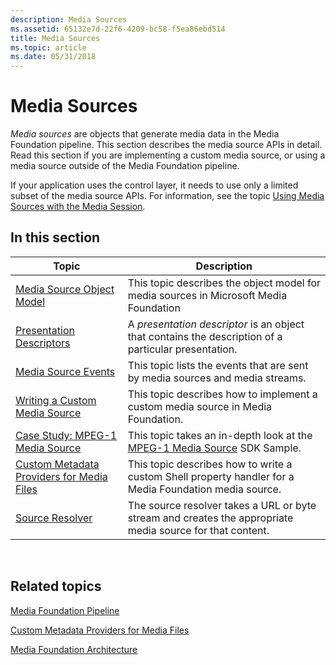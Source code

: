 ```yaml
---
description: Media Sources
ms.assetid: 65132e7d-22f6-4209-bc58-f5ea86ebd514
title: Media Sources
ms.topic: article
ms.date: 05/31/2018
---
```


# Media Sources

*Media sources* are objects that generate media data in the Media Foundation pipeline. This section describes the media source APIs in detail. Read this section if you are implementing a custom media source, or using a media source outside of the Media Foundation pipeline.

If your application uses the control layer, it needs to use only a limited subset of the media source APIs. For information, see the topic [Using Media Sources with the Media Session](using-media-sources-with-the-media-session.md).

## In this section



| Topic                                                                                                 | Description                                                                                                          |
|-------------------------------------------------------------------------------------------------------|----------------------------------------------------------------------------------------------------------------------|
| [Media Source Object Model](media-source-object-model.md)<br/>                                 | This topic describes the object model for media sources in Microsoft Media Foundation<br/>                     |
| [Presentation Descriptors](presentation-descriptors.md)<br/>                                   | A *presentation descriptor* is an object that contains the description of a particular presentation.<br/>      |
| [Media Source Events](media-source-events.md)<br/>                                             | This topic lists the events that are sent by media sources and media streams.<br/>                             |
| [Writing a Custom Media Source](writing-a-custom-media-source.md)<br/>                         | This topic describes how to implement a custom media source in Media Foundation.<br/>                          |
| [Case Study: MPEG-1 Media Source](tutorial--writing-a-custom-media-source.md)<br/>             | This topic takes an in-depth look at the [MPEG-1 Media Source](mpeg1source-sample.md) SDK Sample.<br/>        |
| [Custom Metadata Providers for Media Files](custom-metadata-providers-for-media-files.md)<br/> | This topic describes how to write a custom Shell property handler for a Media Foundation media source.<br/>    |
| [Source Resolver](source-resolver.md)<br/>                                                     | The source resolver takes a URL or byte stream and creates the appropriate media source for that content.<br/> |



 

## Related topics

<dl> <dt>

[Media Foundation Pipeline](media-foundation-pipeline.md)
</dt> <dt>

[Custom Metadata Providers for Media Files](custom-metadata-providers-for-media-files.md)
</dt> <dt>

[Media Foundation Architecture](media-foundation-architecture.md)
</dt> </dl>

 

 





